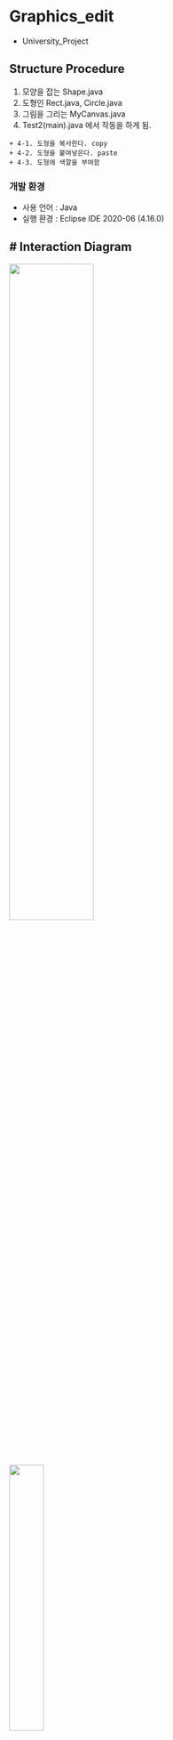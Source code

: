 # Graphics_edit

+ University_Project


## Structure Procedure
  1. 모양을 잡는 Shape.java
  2. 도형인 Rect.java, Circle.java
  3. 그림을 그리는 MyCanvas.java
  4. Test2(main).java 에서 작동을 하게 됨.

    + 4-1. 도형을 복사한다. copy
    + 4-2. 도형을 붙여넣은다. paste
    + 4-3. 도형에 색깔을 부여함


### 개발 환경
- 사용 언어 : Java
- 실행 환경 : Eclipse IDE 2020-06 (4.16.0)


## # Interaction Diagram

<img src="https://user-images.githubusercontent.com/65653053/105810759-e3954d80-5fee-11eb-9105-500e9736f0af.PNG" width="55%"></img>


<img src="https://user-images.githubusercontent.com/65653053/104176600-df8ffa00-544a-11eb-864d-597e4f48b13a.png" width="35%"></img>
